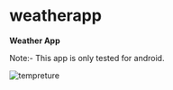 # weatherapp

**Weather App**

Note:- This app is only tested for android.

![tempreture](https://user-images.githubusercontent.com/42700838/95655588-1aba1e80-0b26-11eb-8431-3550e8cffa2a.png)
